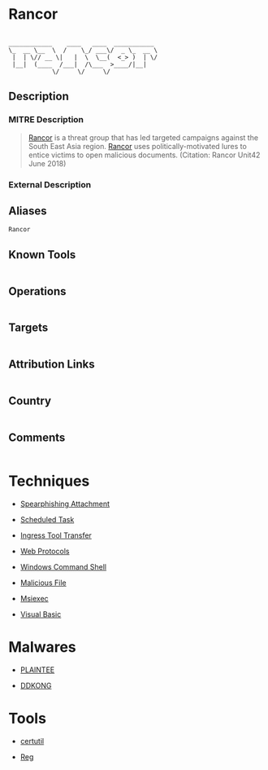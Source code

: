 
# Rancor

```
                                         
____________    ____   ____  ___________ 
\_  __ \__  \  /    \_/ ___\/  _ \_  __ \
 |  | \// __ \|   |  \  \__(  <_> )  | \/
 |__|  (____  /___|  /\___  >____/|__|   
            \/     \/     \/             

```

## Description

### MITRE Description

> [Rancor](https://attack.mitre.org/groups/G0075) is a threat group that has led targeted campaigns against the South East Asia region. [Rancor](https://attack.mitre.org/groups/G0075) uses politically-motivated lures to entice victims to open malicious documents. (Citation: Rancor Unit42 June 2018)

### External Description

> 

## Aliases

```
Rancor
```

## Known Tools

```

```

## Operations

```

```

## Targets

```

```

## Attribution Links

```

```

## Country

```

```

## Comments

```

```

# Techniques


* [Spearphishing Attachment](../techniques/Spearphishing-Attachment.md)

* [Scheduled Task](../techniques/Scheduled-Task.md)
    
* [Ingress Tool Transfer](../techniques/Ingress-Tool-Transfer.md)
    
* [Web Protocols](../techniques/Web-Protocols.md)
    
* [Windows Command Shell](../techniques/Windows-Command-Shell.md)
    
* [Malicious File](../techniques/Malicious-File.md)
    
* [Msiexec](../techniques/Msiexec.md)
    
* [Visual Basic](../techniques/Visual-Basic.md)
    

# Malwares


* [PLAINTEE](../malwares/PLAINTEE.md)

* [DDKONG](../malwares/DDKONG.md)
    

# Tools


* [certutil](../tools/certutil.md)

* [Reg](../tools/Reg.md)
    
